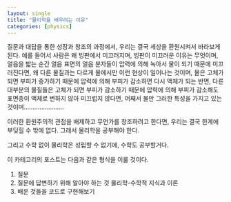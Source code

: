 ```yaml
---
layout: single
title: "물리학을 배우려는 이유"
categories: [physics]
---
```


질문과 대답을 통한 성장과 창조의 과정에서, 우리는 결국 세상을 환원시켜서 바라보게 된다. 
예를 들어서 사람은 왜 빙판에서 미끄러지며,
빙판이 미끄러운 이유는 무엇이며,
얼음을 밟는 순간 얼음 표면의 얼음 분자들이 압력에 의해 녹아서 물이 되기 때문에 미끄러진다면,
왜 다른 물질과는 다르게 물에서만 이런 현상이 일어나는 것이며,
물은 고체가 되면 부피가 증가하기 때문에 압력에 의해 부피가 감소하면 다시 액체가 되는 반면, 다른 대부분의 물질들은 고체가 되면 부피가 감소하기 때문에 압력에 의해 부피가 감소해도 
표면층이 액체로 변하지 않아 미끄럽지 않다면, 어째서 물만 그러한 특성을 가지고 있는 것이며.......................

이러한 환원주의적 관점을 배제하고 무언가를 창조하려고 한다면, 우리는 결국 한계에 부딪힐 수 밖에 없다. 그래서 물리학을 공부해야 한다.

그리고 수학 없이 물리학은 성립할 수 없기에, 수학도 공부할거다.

이 카테고리의 포스트는 다음과 같은 형식을 이룰 것이다.

1. 질문
2. 질문에 답변하기 위해 알아야 하는 것 물리학-수학적 지식과 이론
3. 배운 것들을 코드로 구현해보기

